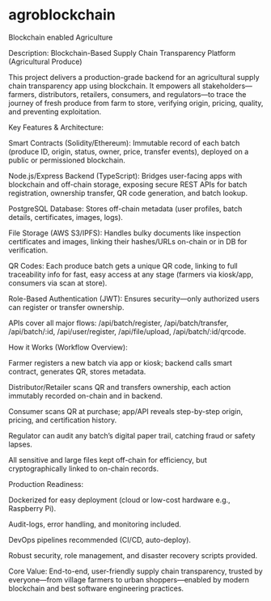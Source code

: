 # agroblockchain
Blockchain enabled Agriculture

Description: Blockchain-Based Supply Chain Transparency Platform (Agricultural Produce)

This project delivers a production-grade backend for an agricultural supply chain transparency app using blockchain. It empowers all stakeholders—farmers, distributors, retailers, consumers, and regulators—to trace the journey of fresh produce from farm to store, verifying origin, pricing, quality, and preventing exploitation.

Key Features & Architecture:

Smart Contracts (Solidity/Ethereum): Immutable record of each batch (produce ID, origin, status, owner, price, transfer events), deployed on a public or permissioned blockchain.

Node.js/Express Backend (TypeScript): Bridges user-facing apps with blockchain and off-chain storage, exposing secure REST APIs for batch registration, ownership transfer, QR code generation, and batch lookup.

PostgreSQL Database: Stores off-chain metadata (user profiles, batch details, certificates, images, logs).

File Storage (AWS S3/IPFS): Handles bulky documents like inspection certificates and images, linking their hashes/URLs on-chain or in DB for verification.

QR Codes: Each produce batch gets a unique QR code, linking to full traceability info for fast, easy access at any stage (farmers via kiosk/app, consumers via scan at store).

Role-Based Authentication (JWT): Ensures security—only authorized users can register or transfer ownership.

APIs cover all major flows: /api/batch/register, /api/batch/transfer, /api/batch/:id, /api/user/register, /api/file/upload, /api/batch/:id/qrcode.

How it Works (Workflow Overview):

Farmer registers a new batch via app or kiosk; backend calls smart contract, generates QR, stores metadata.

Distributor/Retailer scans QR and transfers ownership, each action immutably recorded on-chain and in backend.

Consumer scans QR at purchase; app/API reveals step-by-step origin, pricing, and certification history.

Regulator can audit any batch’s digital paper trail, catching fraud or safety lapses.

All sensitive and large files kept off-chain for efficiency, but cryptographically linked to on-chain records.

Production Readiness:

Dockerized for easy deployment (cloud or low-cost hardware e.g., Raspberry Pi).

Audit-logs, error handling, and monitoring included.

DevOps pipelines recommended (CI/CD, auto-deploy).

Robust security, role management, and disaster recovery scripts provided.

Core Value:
End-to-end, user-friendly supply chain transparency, trusted by everyone—from village farmers to urban shoppers—enabled by modern blockchain and best software engineering practices.
